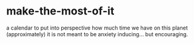 # make-the-most-of-it
a calendar to put into perspective how much time we have on this planet (approximately) it is not meant to be anxiety inducing... but encouraging.

